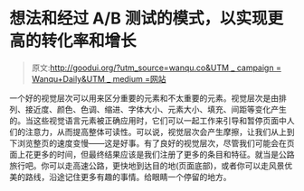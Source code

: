 # 想法和经过 A/B 测试的模式，以实现更高的转化率和增长

> 原文:[http://goodui.org/?utm_source=wanqu.co&UTM _ campaign = Wanqu+Daily&UTM _ medium =网站](http://goodui.org/?utm_source=wanqu.co&utm_campaign=Wanqu+Daily&utm_medium=website)

一个好的视觉层次可以用来区分重要的元素和不太重要的元素。视觉层次是由排列、接近度、颜色、色调、缩进、字体大小、元素大小、填充、间距等变化产生的。当这些视觉语言元素被正确应用时，它们可以一起工作来引导和暂停页面中人们的注意力，从而提高整体可读性。可以说，视觉层次会产生摩擦，让我们从上到下浏览整页的速度变慢——这是好事。有了良好的视觉层次，尽管我们可能会在页面上花更多的时间，但最终结果应该是我们注册了更多的条目和特征。就当是公路旅行吧。你可以走高速公路，更快地到达目的地(页面底部)，或者你可以走风景优美的路线，沿途记住更多有趣的事情。给眼睛一个停留的地方。